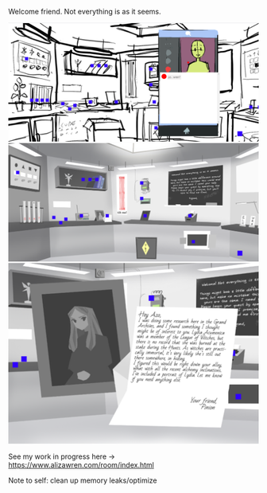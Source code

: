 Welcome friend. Not everything is as it seems.

![A room with various objects](/preview.png)
![A room with various objects](/preview2.png)
![A framed photo and a letter](/preview3.PNG)

See my work in progress here -> https://www.alizawren.com/room/index.html

Note to self: clean up memory leaks/optimize
